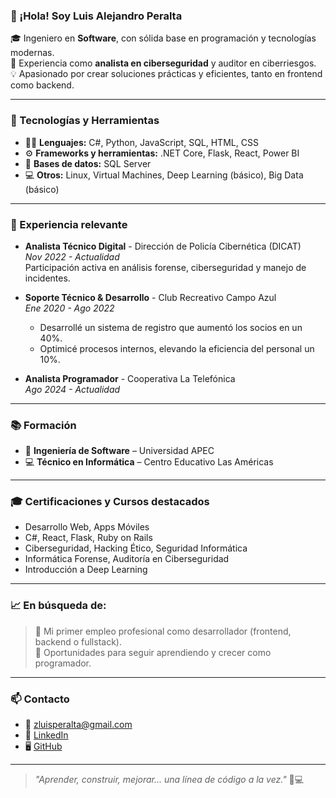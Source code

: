 ### 👋 ¡Hola! Soy Luis Alejandro Peralta

🎓 Ingeniero en **Software**, con sólida base en programación y tecnologías modernas.  
🔐 Experiencia como **analista en ciberseguridad** y auditor en ciberriesgos.  
💡 Apasionado por crear soluciones prácticas y eficientes, tanto en frontend como backend.

---

### 🧰 Tecnologías y Herramientas

- 👨‍💻 **Lenguajes:** C#, Python, JavaScript, SQL, HTML, CSS  
- ⚙️ **Frameworks y herramientas:** .NET Core, Flask, React, Power BI  
- 🧩 **Bases de datos:** SQL Server  
- 💻 **Otros:** Linux, Virtual Machines, Deep Learning (básico), Big Data (básico)

---

### 💼 Experiencia relevante

- **Analista Técnico Digital** - Dirección de Policía Cibernética (DICAT)  
  _Nov 2022 - Actualidad_  
  Participación activa en análisis forense, ciberseguridad y manejo de incidentes.

- **Soporte Técnico & Desarrollo** - Club Recreativo Campo Azul  
  _Ene 2020 - Ago 2022_  
  - Desarrollé un sistema de registro que aumentó los socios en un 40%.  
  - Optimicé procesos internos, elevando la eficiencia del personal un 10%.

- **Analista Programador** - Cooperativa La Telefónica  
  _Ago 2024 - Actualidad_

---

### 📚 Formación

- 🧠 **Ingeniería de Software** – Universidad APEC  
- 💻 **Técnico en Informática** – Centro Educativo Las Américas

---

### 🎓 Certificaciones y Cursos destacados

- Desarrollo Web, Apps Móviles  
- C#, React, Flask, Ruby on Rails  
- Ciberseguridad, Hacking Ético, Seguridad Informática  
- Informática Forense, Auditoría en Ciberseguridad  
- Introducción a Deep Learning

---

### 📈 En búsqueda de:

> 💼 Mi primer empleo profesional como desarrollador (frontend, backend o fullstack).  
> 🚀 Oportunidades para seguir aprendiendo y crecer como programador.

---

### 📫 Contacto

- 📧 zluisperalta@gmail.com  
- 🔗 [LinkedIn](https://www.linkedin.com/in/luis-peralta-510543179/)  
- 🖥️ [GitHub](https://github.com/tu_usuario)

---

> _"Aprender, construir, mejorar... una línea de código a la vez."_ 🧠💻
